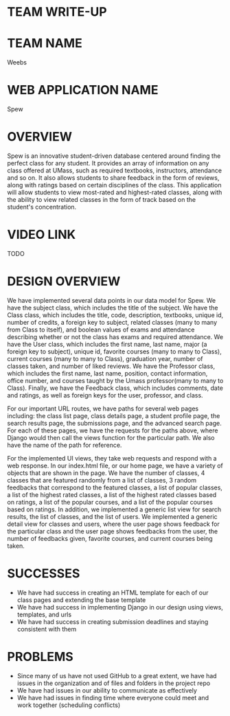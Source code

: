 # TEAM WRITE-UP

# TEAM NAME
Weebs

# WEB APPLICATION NAME
Spew

# OVERVIEW
Spew is an innovative student-driven database centered around finding the perfect class for any student. It provides an array of information on any class offered at UMass, such as required textbooks, instructors, attendance and so on. It also allows students to share feedback in the form of reviews, along with ratings based on certain disciplines of the class. This application will allow students to view most-rated and highest-rated classes, along with the ability to view related classes in the form of track based on the student's concentration. 

# VIDEO LINK 
TODO

# DESIGN OVERVIEW
We have implemented several data points in our data model for Spew. We have the subject class, which includes the title of the subject. We have the Class class, which includes the title, code, description, textbooks, unique id, number of credits, a foreign key to subject, related classes (many to many from Class to itself), and boolean values of exams and attendance describing whether or not the class has exams and required attendance. We have the User class, which includes the first name, last name, major (a foreign key to subject), unique id, favorite courses (many to many to Class), current courses (many to many to Class), graduation year, number of classes taken, and number of liked reviews. We have the Professor class, which includes the first name, last name, position, contact information, office number, and courses taught by the Umass professor(many to many to Class). Finally, we have the Feedback class, which includes comments, date and ratings, as well as foreign keys for the user, professor, and class. 

For our important URL routes, we have paths for several web pages including: the class list page, class details page, a student profile page, the search results page, the submissions page, and the advanced search page. For each of these pages, we have the requests for the paths above, where Django would then call the views function for the particular path. We also have the name of the path for reference.

For the implemented UI views, they take web requests and respond with a web response. In our index.html file, or our home page, we have a variety of objects that are shown in the page. We have the number of classes, 4 classes that are featured randomly from a list of classes, 3 random feedbacks that correspond to the featured classes, a list of popular classes, a list of the highest rated classes, a list of the highest rated classes based on ratings, a list of the popular courses, and a list of the popular courses based on ratings. In addition, we implemented a generic list view for search results, the list of classes, and the list of users. We implemented a generic detail view for classes and users, where the user page shows feedback for the particular class and the user page shows feedbacks from the user, the number of feedbacks given, favorite courses, and current courses being taken. 
 
# SUCCESSES
* We have had success in creating an HTML template for each of our class pages and extending the base template
* We have had success in implementing Django in our design using views, templates, and urls
* We have had success in creating submission deadlines and staying consistent with them
# PROBLEMS
* Since many of us have not used GitHub to a great extent, we have had issues in the organization and of files and folders in the    project repo
* We have had issues in our ability to communicate as effectively
* We have had issues in finding time where everyone could meet and work together (scheduling conflicts)

